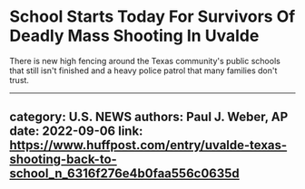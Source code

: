 # School Starts Today For Survivors Of Deadly Mass Shooting In Uvalde

There is new high fencing around the Texas community's public schools that still isn't finished and a heavy police patrol that many families don't trust.

---
category: U.S. NEWS
authors: Paul J. Weber, AP
date: 2022-09-06
link: https://www.huffpost.com/entry/uvalde-texas-shooting-back-to-school_n_6316f276e4b0faa556c0635d
---
